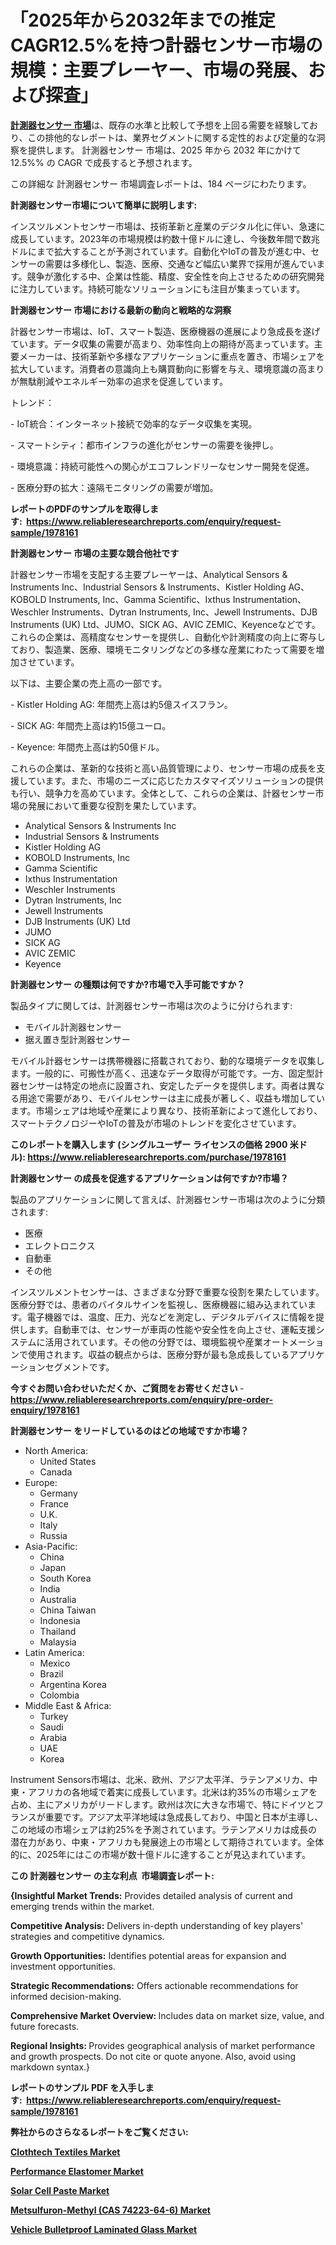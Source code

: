 <p><h1>「2025年から2032年までの推定CAGR12.5%を持つ計器センサー市場の規模：主要プレーヤー、市場の発展、および探査」</h1></p><p data-sourcepos="1:1-1:157"><strong><a href="https://www.reliableresearchreports.com/instrument-sensors-r1978161?utm_campaign=107&utm_medium=36&utm_source=Github&utm_content=ia&utm_term=27032025&utm_id=instrument-sensors">計測器センサー 市場</a></strong>は、既存の水準と比較して予想を上回る需要を経験しており、この排他的なレポートは、業界セグメントに関する定性的および定量的な洞察を提供します。 計測器センサー 市場は、2025 年から 2032 年にかけて 12.5%% の CAGR で成長すると予想されます。</p>
<p data-sourcepos="3:1-3:50">この詳細な 計測器センサー 市場調査レポートは、184 ページにわたります。</p>
<p><strong>計測器センサー市場について簡単に説明します:</strong></p>
<p><p>インスツルメントセンサー市場は、技術革新と産業のデジタル化に伴い、急速に成長しています。2023年の市場規模は約数十億ドルに達し、今後数年間で数兆ドルにまで拡大することが予測されています。自動化やIoTの普及が進む中、センサーの需要は多様化し、製造、医療、交通など幅広い業界で採用が進んでいます。競争が激化する中、企業は性能、精度、安全性を向上させるための研究開発に注力しています。持続可能なソリューションにも注目が集まっています。</p></p>
<p><strong>計測器センサー 市場における最新の動向と戦略的な洞察</strong></p>
<p><p>計器センサー市場は、IoT、スマート製造、医療機器の進展により急成長を遂げています。データ収集の需要が高まり、効率性向上の期待が高まっています。主要メーカーは、技術革新や多様なアプリケーションに重点を置き、市場シェアを拡大しています。消費者の意識向上も購買動向に影響を与え、環境意識の高まりが無駄削減やエネルギー効率の追求を促進しています。</p><p>トレンド：</p><p>- IoT統合：インターネット接続で効率的なデータ収集を実現。</p><p>- スマートシティ：都市インフラの進化がセンサーの需要を後押し。</p><p>- 環境意識：持続可能性への関心がエコフレンドリーなセンサー開発を促進。</p><p>- 医療分野の拡大：遠隔モニタリングの需要が増加。</p></p>
<p><strong>レポートのPDFのサンプルを取得します</strong><strong>:&nbsp;&nbsp;<a href="https://www.reliableresearchreports.com/enquiry/request-sample/1978161?utm_campaign=107&utm_medium=36&utm_source=Github&utm_content=ia&utm_term=27032025&utm_id=instrument-sensors">https://www.reliableresearchreports.com/enquiry/request-sample/1978161</a></strong></p>
<p><strong>計測器センサー 市場の主要な競合他社です</strong></p>
<p><p>計器センサー市場を支配する主要プレーヤーは、Analytical Sensors & Instruments Inc、Industrial Sensors & Instruments、Kistler Holding AG、KOBOLD Instruments, Inc、Gamma Scientific、Ixthus Instrumentation、Weschler Instruments、Dytran Instruments, Inc、Jewell Instruments、DJB Instruments (UK) Ltd、JUMO、SICK AG、AVIC ZEMIC、Keyenceなどです。これらの企業は、高精度なセンサーを提供し、自動化や計測精度の向上に寄与しており、製造業、医療、環境モニタリングなどの多様な産業にわたって需要を増加させています。</p><p>以下は、主要企業の売上高の一部です。</p><p>- Kistler Holding AG: 年間売上高は約5億スイスフラン。</p><p>- SICK AG: 年間売上高は約15億ユーロ。</p><p>- Keyence: 年間売上高は約50億ドル。</p><p>これらの企業は、革新的な技術と高い品質管理により、センサー市場の成長を支援しています。また、市場のニーズに応じたカスタマイズソリューションの提供も行い、競争力を高めています。全体として、これらの企業は、計器センサー市場の発展において重要な役割を果たしています。</p></p>
<p><ul><li>Analytical Sensors & Instruments Inc</li><li>Industrial Sensors & Instruments</li><li>Kistler Holding AG</li><li>KOBOLD Instruments, Inc</li><li>Gamma Scientific</li><li>Ixthus Instrumentation</li><li>Weschler Instruments</li><li>Dytran Instruments, Inc</li><li>Jewell Instruments</li><li>DJB Instruments (UK) Ltd</li><li>JUMO</li><li>SICK AG</li><li>AVIC ZEMIC</li><li>Keyence</li></ul></p>
<p><strong>計測器センサー の種類は何ですか?市場で入手可能ですか？</strong></p>
<p>製品タイプに関しては、計測器センサー市場は次のように分けられます:</p>
<p><ul><li>モバイル計測器センサー</li><li>据え置き型計測器センサー</li></ul></p>
<p><p>モバイル計器センサーは携帯機器に搭載されており、動的な環境データを収集します。一般的に、可搬性が高く、迅速なデータ取得が可能です。一方、固定型計器センサーは特定の地点に設置され、安定したデータを提供します。両者は異なる用途で需要があり、モバイルセンサーは主に成長が著しく、収益も増加しています。市場シェアは地域や産業により異なり、技術革新によって進化しており、スマートテクノロジーやIoTの普及が市場のトレンドを変化させています。</p></p>
<p><strong>このレポートを購入します (シングルユーザー ライセンスの価格 2900 米ドル):&nbsp;<a href="https://www.reliableresearchreports.com/purchase/1978161?utm_campaign=107&utm_medium=36&utm_source=Github&utm_content=ia&utm_term=27032025&utm_id=instrument-sensors">https://www.reliableresearchreports.com/purchase/1978161</a></strong></p>
<p><strong>計測器センサー の成長を促進するアプリケーションは何ですか?市場？</strong></p>
<p>製品のアプリケーションに関して言えば、計測器センサー市場は次のように分類されます:</p>
<p><ul><li>医療</li><li>エレクトロニクス</li><li>自動車</li><li>その他</li></ul></p>
<p><p>インスツルメントセンサーは、さまざまな分野で重要な役割を果たしています。医療分野では、患者のバイタルサインを監視し、医療機器に組み込まれています。電子機器では、温度、圧力、光などを測定し、デジタルデバイスに情報を提供します。自動車では、センサーが車両の性能や安全性を向上させ、運転支援システムに活用されています。その他の分野では、環境監視や産業オートメーションで使用されます。収益の観点からは、医療分野が最も急成長しているアプリケーションセグメントです。</p></p>
<p><strong>今すぐお問い合わせいただくか、ご質問をお寄せください</strong><strong>&nbsp;</strong>-<strong><a href="https://www.reliableresearchreports.com/enquiry/pre-order-enquiry/1978161?utm_campaign=107&utm_medium=36&utm_source=Github&utm_content=ia&utm_term=27032025&utm_id=instrument-sensors">https://www.reliableresearchreports.com/enquiry/pre-order-enquiry/1978161</a></strong></p>
<p><strong>計測器センサー をリードしているのはどの地域ですか市場？</strong></p>
<p><ul>
    <li>
        North America:
        <ul>
            <li>United States</li>
            <li>Canada</li>
        </ul>
    </li>
    <li>
        Europe:
        <ul>
            <li>Germany</li>
            <li>France</li>
            <li>U.K.</li>
            <li>Italy</li>
            <li>Russia</li>
        </ul>
    </li>
    <li>
        Asia-Pacific:
        <ul>
            <li>China</li>
            <li>Japan</li>
            <li>South Korea</li>
            <li>India</li>
            <li>Australia</li>
            <li>China Taiwan</li>
            <li>Indonesia</li>
            <li>Thailand</li>
            <li>Malaysia</li>
        </ul>
    </li>
    <li>
        Latin America:
        <ul>
            <li>Mexico</li>
            <li>Brazil</li>
            <li>Argentina Korea</li>
            <li>Colombia</li>
        </ul>
    </li>
    <li>
        Middle East & Africa:
        <ul>
            <li>Turkey</li>
            <li>Saudi</li>
            <li>Arabia</li>
            <li>UAE</li>
            <li>Korea</li>
        </ul>
    </li>
    </ul></p>
<p><p>Instrument Sensors市場は、北米、欧州、アジア太平洋、ラテンアメリカ、中東・アフリカの各地域で着実に成長しています。北米は約35%の市場シェアを占め、主にアメリカがリードします。欧州は次に大きな市場で、特にドイツとフランスが重要です。アジア太平洋地域は急成長しており、中国と日本が主導し、この地域の市場シェアは約25%を予測されています。ラテンアメリカは成長の潜在力があり、中東・アフリカも発展途上の市場として期待されています。全体的に、2025年にはこの市場が数十億ドルに達することが見込まれています。</p></p>
<p><strong>この 計測器センサー の主な利点&nbsp; 市場調査レポート:</strong></p>
<p><strong>{Insightful Market Trends:</strong> Provides detailed analysis of current and emerging trends within the market.</p>
<p><strong>Competitive Analysis:</strong> Delivers in-depth understanding of key players' strategies and competitive dynamics.</p>
<p><strong>Growth Opportunities:</strong> Identifies potential areas for expansion and investment opportunities.</p>
<p><strong>Strategic Recommendations:</strong> Offers actionable recommendations for informed decision-making.</p>
<p><strong>Comprehensive Market Overview: </strong>Includes data on market size, value, and future forecasts.</p>
<p><strong>Regional Insights: </strong>Provides geographical analysis of market performance and growth prospects. Do not cite or quote anyone. Also, avoid using markdown syntax.}</p>
<p><strong>レポートのサンプル PDF を入手します:&nbsp;</strong><strong>&nbsp;<a href="https://www.reliableresearchreports.com/enquiry/request-sample/1978161?utm_campaign=107&utm_medium=36&utm_source=Github&utm_content=ia&utm_term=27032025&utm_id=instrument-sensors">https://www.reliableresearchreports.com/enquiry/request-sample/1978161</a></strong></p>
<p></p>
<p></p>
<p></p>
<p></p>
<p><strong>弊社からのさらなるレポートをご覧ください:</strong></p>
<p><strong><p><a href="https://github.com/pilukypalis/Market-Research-Report-List-1/blob/main/clothtech-textiles-market.md?utm_campaign=107&utm_medium=36&utm_source=Github&utm_content=ia&utm_term=27032025&utm_id=instrument-sensors">Clothtech Textiles Market</a></p><p><a href="https://github.com/siertnamba7u/Market-Research-Report-List-1/blob/main/performance-elastomer-market.md?utm_campaign=107&utm_medium=36&utm_source=Github&utm_content=ia&utm_term=27032025&utm_id=instrument-sensors">Performance Elastomer Market</a></p><p><a href="https://github.com/reahmmunises/Market-Research-Report-List-1/blob/main/solar-cell-paste-market.md?utm_campaign=107&utm_medium=36&utm_source=Github&utm_content=ia&utm_term=27032025&utm_id=instrument-sensors">Solar Cell Paste Market</a></p><p><a href="https://github.com/zakkistuey/Market-Research-Report-List-1/blob/main/metsulfuron-methyl-cas-74223-64-6-market.md?utm_campaign=107&utm_medium=36&utm_source=Github&utm_content=ia&utm_term=27032025&utm_id=instrument-sensors">Metsulfuron-Methyl (CAS 74223-64-6) Market</a></p><p><a href="https://github.com/jugutstam/Market-Research-Report-List-1/blob/main/vehicle-bulletproof-laminated-glass-market.md?utm_campaign=107&utm_medium=36&utm_source=Github&utm_content=ia&utm_term=27032025&utm_id=instrument-sensors">Vehicle Bulletproof Laminated Glass Market</a></p></strong></p>